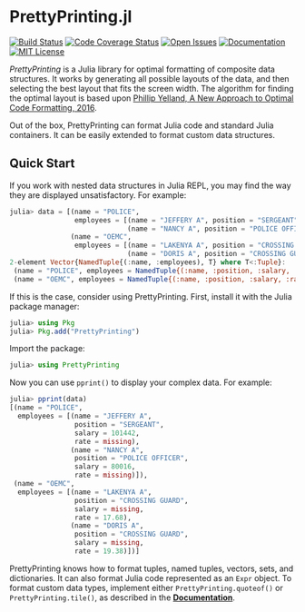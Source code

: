# PrettyPrinting.jl

[![Build Status][ci-img]][ci-url]
[![Code Coverage Status][codecov-img]][codecov-url]
[![Open Issues][issues-img]][issues-url]
[![Documentation][doc-img]][doc-url]
[![MIT License][license-img]][license-url]

*PrettyPrinting* is a Julia library for optimal formatting of composite data
structures.  It works by generating all possible layouts of the data, and then
selecting the best layout that fits the screen width.  The algorithm for
finding the optimal layout is based upon [Phillip Yelland, A New Approach to
Optimal Code Formatting, 2016][rfmt-paper].

Out of the box, PrettyPrinting can format Julia code and standard Julia
containers.  It can be easily extended to format custom data structures.


## Quick Start

If you work with nested data structures in Julia REPL, you may find the way
they are displayed unsatisfactory.  For example:

```julia
julia> data = [(name = "POLICE",
                employees = [(name = "JEFFERY A", position = "SERGEANT", salary = 101442, rate = missing),
                             (name = "NANCY A", position = "POLICE OFFICER", salary = 80016, rate = missing)]),
               (name = "OEMC",
                employees = [(name = "LAKENYA A", position = "CROSSING GUARD", salary = missing, rate = 17.68),
                             (name = "DORIS A", position = "CROSSING GUARD", salary = missing, rate = 19.38)])]
2-element Vector{NamedTuple{(:name, :employees), T} where T<:Tuple}:
 (name = "POLICE", employees = NamedTuple{(:name, :position, :salary, :rate), Tuple{String, String, Int64, Missing}}[(name = "JEFFERY A", position = "SERGEANT", salary = 101442, rate = missing), (name = "NANCY A", position = "POLICE OFFICER", salary = 80016, rate = missing)])
 (name = "OEMC", employees = NamedTuple{(:name, :position, :salary, :rate), Tuple{String, String, Missing, Float64}}[(name = "LAKENYA A", position = "CROSSING GUARD", salary = missing, rate = 17.68), (name = "DORIS A", position = "CROSSING GUARD", salary = missing, rate = 19.38)])
```

If this is the case, consider using PrettyPrinting.  First, install it with the
Julia package manager:

```julia
julia> using Pkg
julia> Pkg.add("PrettyPrinting")
```

Import the package:

```julia
julia> using PrettyPrinting
```

Now you can use `pprint()` to display your complex data.  For example:

```julia
julia> pprint(data)
[(name = "POLICE",
  employees = [(name = "JEFFERY A",
                position = "SERGEANT",
                salary = 101442,
                rate = missing),
               (name = "NANCY A",
                position = "POLICE OFFICER",
                salary = 80016,
                rate = missing)]),
 (name = "OEMC",
  employees = [(name = "LAKENYA A",
                position = "CROSSING GUARD",
                salary = missing,
                rate = 17.68),
               (name = "DORIS A",
                position = "CROSSING GUARD",
                salary = missing,
                rate = 19.38)])]
```

PrettyPrinting knows how to format tuples, named tuples, vectors, sets, and
dictionaries.  It can also format Julia code represented as an `Expr` object.
To format custom data types, implement either `PrettyPrinting.quoteof()` or
`PrettyPrinting.tile()`, as described in the [**Documentation**][doc-url].


[ci-img]: https://github.com/MechanicalRabbit/PrettyPrinting.jl/workflows/CI/badge.svg
[ci-url]: https://github.com/MechanicalRabbit/PrettyPrinting.jl/actions?query=workflow%3ACI+branch%3Amaster
[codecov-img]: https://codecov.io/gh/MechanicalRabbit/PrettyPrinting.jl/branch/master/graph/badge.svg
[codecov-url]: https://codecov.io/gh/MechanicalRabbit/PrettyPrinting.jl
[issues-img]: https://img.shields.io/github/issues/MechanicalRabbit/PrettyPrinting.jl.svg
[issues-url]: https://github.com/MechanicalRabbit/PrettyPrinting.jl/issues
[doc-img]: https://img.shields.io/badge/doc-stable-blue.svg
[doc-url]: https://mechanicalrabbit.github.io/PrettyPrinting.jl/stable/
[license-img]: https://img.shields.io/badge/license-MIT-blue.svg
[license-url]: https://raw.githubusercontent.com/MechanicalRabbit/PrettyPrinting.jl/master/LICENSE.md
[rfmt-paper]: https://ai.google/research/pubs/pub44667
